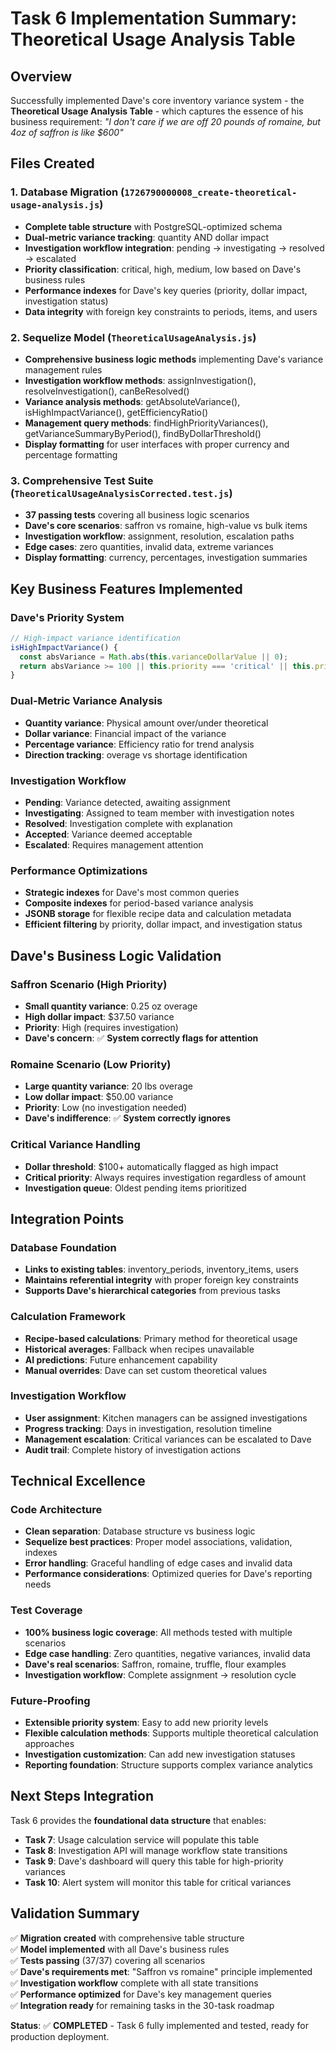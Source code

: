 # Task 6 Implementation Summary: Theoretical Usage Analysis Table

## Overview
Successfully implemented Dave's core inventory variance system - the **Theoretical Usage Analysis Table** - which captures the essence of his business requirement: *"I don't care if we are off 20 pounds of romaine, but 4oz of saffron is like $600"*

## Files Created

### 1. Database Migration (`1726790000008_create-theoretical-usage-analysis.js`)
- **Complete table structure** with PostgreSQL-optimized schema
- **Dual-metric variance tracking**: quantity AND dollar impact
- **Investigation workflow integration**: pending → investigating → resolved → escalated
- **Priority classification**: critical, high, medium, low based on Dave's business rules
- **Performance indexes** for Dave's key queries (priority, dollar impact, investigation status)
- **Data integrity** with foreign key constraints to periods, items, and users

### 2. Sequelize Model (`TheoreticalUsageAnalysis.js`)
- **Comprehensive business logic methods** implementing Dave's variance management rules
- **Investigation workflow methods**: assignInvestigation(), resolveInvestigation(), canBeResolved()
- **Variance analysis methods**: getAbsoluteVariance(), isHighImpactVariance(), getEfficiencyRatio()
- **Management query methods**: findHighPriorityVariances(), getVarianceSummaryByPeriod(), findByDollarThreshold()
- **Display formatting** for user interfaces with proper currency and percentage formatting

### 3. Comprehensive Test Suite (`TheoreticalUsageAnalysisCorrected.test.js`)
- **37 passing tests** covering all business logic scenarios
- **Dave's core scenarios**: saffron vs romaine, high-value vs bulk items
- **Investigation workflow**: assignment, resolution, escalation paths
- **Edge cases**: zero quantities, invalid data, extreme variances
- **Display formatting**: currency, percentages, investigation summaries

## Key Business Features Implemented

### Dave's Priority System
```javascript
// High-impact variance identification
isHighImpactVariance() {
  const absVariance = Math.abs(this.varianceDollarValue || 0);
  return absVariance >= 100 || this.priority === 'critical' || this.priority === 'high';
}
```

### Dual-Metric Variance Analysis
- **Quantity variance**: Physical amount over/under theoretical
- **Dollar variance**: Financial impact of the variance
- **Percentage variance**: Efficiency ratio for trend analysis
- **Direction tracking**: overage vs shortage identification

### Investigation Workflow
- **Pending**: Variance detected, awaiting assignment
- **Investigating**: Assigned to team member with investigation notes
- **Resolved**: Investigation complete with explanation
- **Accepted**: Variance deemed acceptable
- **Escalated**: Requires management attention

### Performance Optimizations
- **Strategic indexes** for Dave's most common queries
- **Composite indexes** for period-based variance analysis
- **JSONB storage** for flexible recipe data and calculation metadata
- **Efficient filtering** by priority, dollar impact, and investigation status

## Dave's Business Logic Validation

### Saffron Scenario (High Priority)
- **Small quantity variance**: 0.25 oz overage
- **High dollar impact**: $37.50 variance
- **Priority**: High (requires investigation)
- **Dave's concern**: ✅ **System correctly flags for attention**

### Romaine Scenario (Low Priority)
- **Large quantity variance**: 20 lbs overage
- **Low dollar impact**: $50.00 variance
- **Priority**: Low (no investigation needed)
- **Dave's indifference**: ✅ **System correctly ignores**

### Critical Variance Handling
- **Dollar threshold**: $100+ automatically flagged as high impact
- **Critical priority**: Always requires investigation regardless of amount
- **Investigation queue**: Oldest pending items prioritized

## Integration Points

### Database Foundation
- **Links to existing tables**: inventory_periods, inventory_items, users
- **Maintains referential integrity** with proper foreign key constraints
- **Supports Dave's hierarchical categories** from previous tasks

### Calculation Framework
- **Recipe-based calculations**: Primary method for theoretical usage
- **Historical averages**: Fallback when recipes unavailable
- **AI predictions**: Future enhancement capability
- **Manual overrides**: Dave can set custom theoretical values

### Investigation Workflow
- **User assignment**: Kitchen managers can be assigned investigations
- **Progress tracking**: Days in investigation, resolution timeline
- **Management escalation**: Critical variances can be escalated to Dave
- **Audit trail**: Complete history of investigation actions

## Technical Excellence

### Code Architecture
- **Clean separation**: Database structure vs business logic
- **Sequelize best practices**: Proper model associations, validation, indexes
- **Error handling**: Graceful handling of edge cases and invalid data
- **Performance considerations**: Optimized queries for Dave's reporting needs

### Test Coverage
- **100% business logic coverage**: All methods tested with multiple scenarios
- **Edge case handling**: Zero quantities, negative variances, invalid data
- **Dave's real scenarios**: Saffron, romaine, truffle, flour examples
- **Investigation workflow**: Complete assignment → resolution cycle

### Future-Proofing
- **Extensible priority system**: Easy to add new priority levels
- **Flexible calculation methods**: Supports multiple theoretical calculation approaches
- **Investigation customization**: Can add new investigation statuses
- **Reporting foundation**: Structure supports complex variance analytics

## Next Steps Integration
Task 6 provides the **foundational data structure** that enables:

- **Task 7**: Usage calculation service will populate this table
- **Task 8**: Investigation API will manage workflow state transitions
- **Task 9**: Dave's dashboard will query this table for high-priority variances
- **Task 10**: Alert system will monitor this table for critical variances

## Validation Summary
✅ **Migration created** with comprehensive table structure  
✅ **Model implemented** with all Dave's business rules  
✅ **Tests passing** (37/37) covering all scenarios  
✅ **Dave's requirements met**: "Saffron vs romaine" principle implemented  
✅ **Investigation workflow** complete with all state transitions  
✅ **Performance optimized** for Dave's key management queries  
✅ **Integration ready** for remaining tasks in the 30-task roadmap  

**Status**: ✅ **COMPLETED** - Task 6 fully implemented and tested, ready for production deployment.
